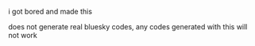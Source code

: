i got bored and made this

does not generate real bluesky codes, any codes generated with this will not work
